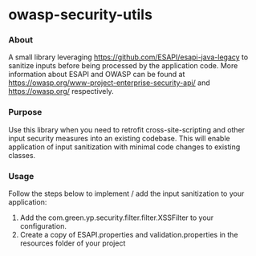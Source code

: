 # **owasp-security-utils**
### About
A small library leveraging https://github.com/ESAPI/esapi-java-legacy to sanitize inputs before being processed by the application code. More 
information about ESAPI and OWASP can be found at https://owasp.org/www-project-enterprise-security-api/ and https://owasp.org/
respectively.

### Purpose
Use this library when you need to retrofit cross-site-scripting and other input security measures
into an existing codebase. This will enable application of input sanitization with minimal code 
changes to existing classes. 

### Usage
Follow the steps below to implement / add the input sanitization to your application:
1. Add the com.green.yp.security.filter.filter.XSSFilter to your configuration.
2. Create a copy of ESAPI.properties and validation.properties in the resources folder of your project




